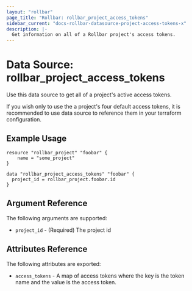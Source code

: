 ```yaml
---
layout: "rollbar"
page_title: "Rollbar: rollbar_project_access_tokens"
sidebar_current: "docs-rollbar-datasource-project-access-tokens-x"
description: |-
  Get information on all of a Rollbar project's access tokens.
---
```


# Data Source: rollbar_project_access_tokens

Use this data source to get all of a project's active access tokens.

If you wish only to use the a project's four default access tokens,
it is recommended to use data source to reference them in your terraform configuration.

## Example Usage

```hcl
resource "rollbar_project" "foobar" {
	name = "some_project"
}

data "rollbar_project_access_tokens" "foobar" {
  project_id = rollbar_project.foobar.id
}
```

## Argument Reference

The following arguments are supported:

* `project_id` - (Required) The project id

## Attributes Reference

The following attributes are exported:

* `access_tokens` - A map of access tokens where the key is the token name and the value is the access token.
